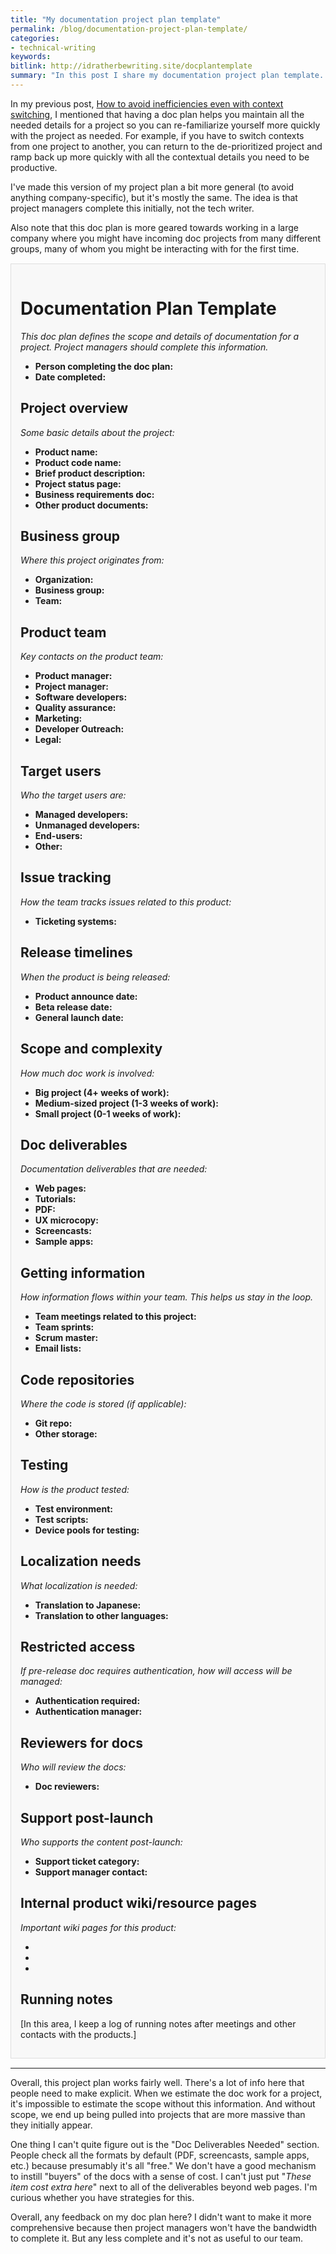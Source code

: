 ```yaml
---
title: "My documentation project plan template"
permalink: /blog/documentation-project-plan-template/
categories:
- technical-writing
keywords:
bitlink: http://idratherbewriting.site/docplantemplate
summary: "In this post I share my documentation project plan template. This is designed for project managers to complete. Having all these details present helps you scope projects and recall all needed details if you have to de-prioritize the project for a while."
---
```


In my previous post, [How to avoid inefficiencies even with context switching](/blog/avoid-inefficiencies-even-with-context-switching/), I mentioned that having a doc plan helps you maintain all the needed details for a project so you can re-familiarize yourself more quickly with the project as needed. For example, if you have to switch contexts from one project to another, you can return to the de-prioritized project and ramp back up more quickly with all the contextual details you need to be productive.

I've made this version of my project plan a bit more general (to avoid anything company-specific), but it's mostly the same. The idea is that project managers complete this initially, not the tech writer.

Also note that this doc plan is more geared towards working in a large company where you might have incoming doc projects from many different groups, many of whom you might be interacting with for the first time.

<div style="background-color: #f8f8f8; border: 1px solid #dedede; padding: 15px; margin: 15px 0px;" markdown="block">

# Documentation Plan Template

*This doc plan defines the scope and details of documentation for a project. Project managers should complete this information.*

* **Person completing the doc plan:**
* **Date completed:**

## Project overview

*Some basic details about the project:*

* **Product name:**
* **Product code name:**
* **Brief product description:**
* **Project status page:**
* **Business requirements doc:**
* **Other product documents:**

## Business group

*Where this project originates from:*

* **Organization:**
* **Business group:**
* **Team:**

## Product team

*Key contacts on the product team:*

* **Product manager:**
* **Project manager:**
* **Software developers:**
* **Quality assurance:**
* **Marketing:**
* **Developer Outreach:**
* **Legal:**

## Target users

*Who the target users are:*

* **Managed developers:**
* **Unmanaged developers:**
* **End-users:**
* **Other:**

## Issue tracking

*How the team tracks issues related to this product:*

* **Ticketing systems:**

## Release timelines

*When the product is being released:*

* **Product announce date:**
* **Beta release date:**
* **General launch date:**

## Scope and complexity

*How much doc work is involved:*

* **Big project (4+ weeks of work):**
* **Medium-sized project (1-3 weeks of work):**
* **Small project (0-1 weeks of work):**

## Doc deliverables

*Documentation deliverables that are needed:*

* **Web pages:**
* **Tutorials:**
* **PDF:**
* **UX microcopy:**
* **Screencasts:**
* **Sample apps:**

## Getting information

*How information flows within your team. This helps us stay in the loop.*

* **Team meetings related to this project:**
* **Team sprints:**
* **Scrum master:**
* **Email lists:**

## Code repositories

*Where the code is stored (if applicable):*

* **Git repo:**
* **Other storage:**

## Testing

*How is the product tested:*

* **Test environment:**
* **Test scripts:**
* **Device pools for testing:**

## Localization needs

*What localization is needed:*

* **Translation to Japanese:**
* **Translation to other languages:**

## Restricted access

*If pre-release doc requires authentication, how will access will be managed:*

* **Authentication required:**
* **Authentication manager:**

## Reviewers for docs

*Who will review the docs:*

* **Doc reviewers:**

## Support post-launch

*Who supports the content post-launch:*

* **Support ticket category:**
* **Support manager contact:**

## Internal product wiki/resource pages

*Important wiki pages for this product:*

* <br/>
* <br/>
* <br/>

## Running notes

[In this area, I keep a log of running notes after meetings and other contacts with the products.]
</div>

<hr/>

Overall, this project plan works fairly well. There's a lot of info here that people need to make explicit. When we estimate the doc work for a project, it's impossible to estimate the scope without this information. And without scope, we end up being pulled into projects that are more massive than they initially appear.

One thing I can't quite figure out is the "Doc Deliverables Needed" section. People check all the formats by default (PDF, screencasts, sample apps, etc.) because presumably it's all "free." We don't have a good mechanism to instill "buyers" of the docs with a sense of cost. I can't just put "*These item cost extra here*" next to all of the deliverables beyond web pages. I'm curious whether you have strategies for this.

Overall, any feedback on my doc plan here? I didn't want to make it more comprehensive because then project managers won't have the bandwidth to complete it. But any less complete and it's not as useful to our team.

